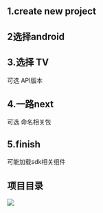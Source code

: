 ## 1.create new project
## 2选择android
## 3.选择 TV 
可选 API版本
## 4.一路next
可选 命名相关包
## 5.finish
可能加载sdk相关组件
## 项目目录
![](https://github.com/gaoynui/AndroidTV-learning/blob/master/pics/androidTV%E9%A1%B9%E7%9B%AE%E7%9B%AE%E5%BD%95.PNG?raw=true)

